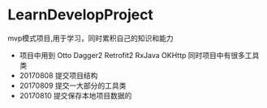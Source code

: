 # LearnDevelopProject
mvp模式项目,用于学习，同时累积自己的知识和能力

* 项目中用到 Otto Dagger2 Retrofit2 RxJava OKHttp  同时项目中有很多工具类
* 20170808 提交项目结构
* 20170809 提交一大部分的工具类
* 20170810 提交保存本地项目数据的

